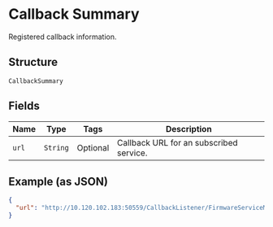 
# Callback Summary

Registered callback information.

## Structure

`CallbackSummary`

## Fields

| Name | Type | Tags | Description |
|  --- | --- | --- | --- |
| `url` | `String` | Optional | Callback URL for an subscribed service. |

## Example (as JSON)

```json
{
  "url": "http://10.120.102.183:50559/CallbackListener/FirmwareServiceMessages.asmx"
}
```

